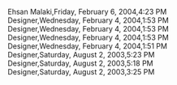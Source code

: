 ﻿Ehsan Malaki,Friday, February 6, 2004,4:23 PM  Designer,Wednesday, February 4, 2004,1:53 PM  Designer,Wednesday, February 4, 2004,1:53 PM  Designer,Wednesday, February 4, 2004,1:53 PM  Designer,Wednesday, February 4, 2004,1:51 PM  Designer,Saturday, August 2, 2003,5:23 PM  Designer,Saturday, August 2, 2003,5:18 PM  Designer,Saturday, August 2, 2003,3:25 PM